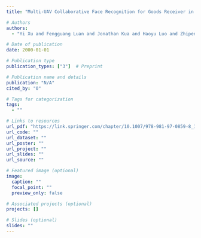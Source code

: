 ```yaml
---
title: "Multi-UAV Collaborative Face Recognition for Goods Receiver in Edge-Based Smart Delivery Services"

# Authors
authors:
  - "Yi Xu and Fengguang Luan and Jonathan Kua and Haoyu Luo and Zhipeng Wang and Xiao Liu"

# Date of publication
date: 2000-01-01

# Publication type
publication_types: ["3"]  # Preprint

# Publication name and details
publication: "N/A"
cited_by: "0"

# Tags for categorization
tags:
  - ""

# Links to resources
url_pdf: "https://link.springer.com/chapter/10.1007/978-981-97-0859-8_13"  # Link to the resource
url_code: ""
url_dataset: ""
url_poster: ""
url_project: ""
url_slides: ""
url_source: ""

# Featured image (optional)
image:
  caption: ""
  focal_point: ""
  preview_only: false

# Associated projects (optional)
projects: []

# Slides (optional)
slides: ""
---
```


